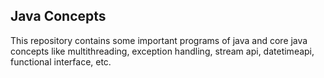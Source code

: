 ## Java Concepts

This repository contains some important programs of java and core java concepts like multithreading, exception handling, stream api, datetimeapi, functional interface, etc.
